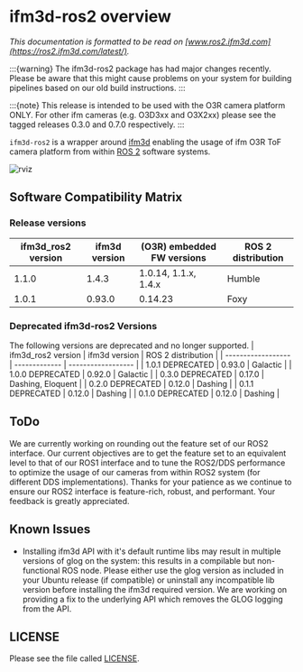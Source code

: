 # ifm3d-ros2 overview
*This documentation is formatted to be read on [www.ros2.ifm3d.com](https://ros2.ifm3d.com/latest/).*

:::{warning}
The ifm3d-ros2 package has had major changes recently. Please be aware that this might cause problems on your system for building pipelines based on our old build instructions.
:::


:::{note}
This release is intended to be used with the O3R camera platform ONLY. For other ifm cameras (e.g. O3D3xx and O3X2xx) please see the tagged releases 0.3.0 and 0.7.0 respectively.
:::

`ifm3d-ros2` is a wrapper around [ifm3d](https://github.com/ifm/ifm3d) enabling the usage of ifm O3R ToF camera platform from within [ROS 2](https://docs.ros.org/en/jazzy/index.html) software systems.

![rviz](doc/figures/O3R_merged_point_cloud.png)


## Software Compatibility Matrix

### Release versions

| ifm3d_ros2 version | ifm3d version | (O3R) embedded FW versions | ROS 2 distribution |
| ------------------ | ------------- | -------------------------- | ------------------ |
| 1.1.0              | 1.4.3         | 1.0.14, 1.1.x, 1.4.x       | Humble             |
| 1.0.1              | 0.93.0        | 0.14.23                    | Foxy               |

### Deprecated ifm3d-ros2 Versions
The following versions are deprecated and no longer supported.
| ifm3d_ros2 version | ifm3d version | ROS 2 distribution |
| ------------------ | ------------- | ------------------ |
| 1.0.1 DEPRECATED   | 0.93.0        | Galactic           |
| 1.0.0 DEPRECATED   | 0.92.0        | Galactic           |
| 0.3.0 DEPRECATED   | 0.17.0        | Dashing, Eloquent  |
| 0.2.0 DEPRECATED   | 0.12.0        | Dashing            |
| 0.1.1 DEPRECATED   | 0.12.0        | Dashing            |
| 0.1.0 DEPRECATED   | 0.12.0        | Dashing            |

## ToDo

We are currently working on rounding out the feature set of our ROS2 interface. Our current objectives are to get the feature set to an equivalent
level to that of our ROS1 interface and to tune the ROS2/DDS performance to optimize the usage of our cameras from within ROS2 system (for different DDS implementations).
Thanks for your patience as we continue to ensure our ROS2 interface is feature-rich, robust, and performant. Your feedback is greatly appreciated.

## Known Issues
+ Installing ifm3d API with it's default runtime libs may result in multiple versions of glog on the system: this results in a compilable but non-functional ROS node.
Please either use the glog version as included in your Ubuntu release (if compatible) or uninstall any incompatible lib version before installing the ifm3d required version.
We are working on providing a fix to the underlying API which removes the GLOG logging from the API.
## LICENSE
Please see the file called [LICENSE](LICENSE).

